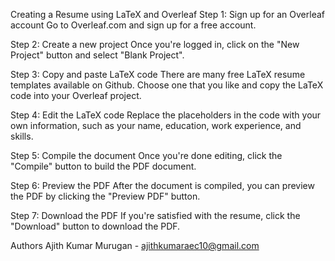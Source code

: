 Creating a Resume using LaTeX and Overleaf
Step 1: Sign up for an Overleaf account
Go to Overleaf.com and sign up for a free account.

Step 2: Create a new project
Once you're logged in, click on the "New Project" button and select "Blank Project".

Step 3: Copy and paste LaTeX code
There are many free LaTeX resume templates available on Github. Choose one that you like and copy the LaTeX code into your Overleaf project.

Step 4: Edit the LaTeX code
Replace the placeholders in the code with your own information, such as your name, education, work experience, and skills.

Step 5: Compile the document
Once you're done editing, click the "Compile" button to build the PDF document.

Step 6: Preview the PDF
After the document is compiled, you can preview the PDF by clicking the "Preview PDF" button.

Step 7: Download the PDF
If you're satisfied with the resume, click the "Download" button to download the PDF.

Authors
Ajith Kumar Murugan - ajithkumaraec10@gmail.com
